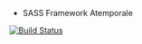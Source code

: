* SASS Framework Atemporale

[![Build Status](https://travis-ci.org/AtemporaleDesign/SASSframework.svg?branch=master)](https://travis-ci.org/AtemporaleDesign/SASSframework)